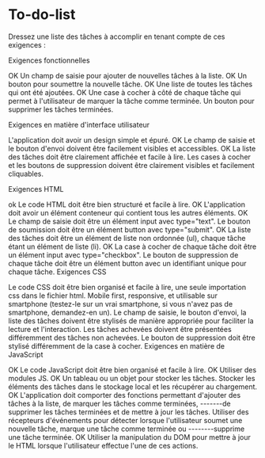 # To-do-list
Dressez une liste des tâches à accomplir en tenant compte de ces exigences :

Exigences fonctionnelles

OK      Un champ de saisie pour ajouter de nouvelles tâches à la liste.
OK      Un bouton pour soumettre la nouvelle tâche.
OK      Une liste de toutes les tâches qui ont été ajoutées.
OK      Une case à cocher à côté de chaque tâche qui permet à l'utilisateur de marquer la tâche comme terminée.
Un bouton pour supprimer les tâches terminées.

Exigences en matière d'interface utilisateur

L'application doit avoir un design simple et épuré.
OK      Le champ de saisie et le bouton d'envoi doivent être facilement visibles et accessibles.
OK      La liste des tâches doit être clairement affichée et facile à lire.
Les cases à cocher et les boutons de suppression doivent être clairement visibles et facilement cliquables.

Exigences HTML

ok      Le code HTML doit être bien structuré et facile à lire.
OK      L'application doit avoir un élément conteneur qui contient tous les autres éléments.
OK      Le champ de saisie doit être un élément input avec type="text".
Le bouton de soumission doit être un élément button avec type="submit".
OK      La liste des tâches doit être un élément de liste non ordonnée (ul), chaque tâche étant un élément de liste (li).
OK      La case à cocher de chaque tâche doit être un élément input avec type="checkbox".
Le bouton de suppression de chaque tâche doit être un élément button avec un identifiant unique pour chaque tâche.
Exigences CSS

Le code CSS doit être bien organisé et facile à lire, une seule importation css dans le fichier html.
Mobile first, responsive, et utilisable sur smartphone (testez-le sur un vrai smartphone, si vous n'avez pas de smartphone, demandez-en un).
Le champ de saisie, le bouton d'envoi, la liste des tâches doivent être stylisés de manière appropriée pour faciliter la lecture et l'interaction.
Les tâches achevées doivent être présentées différemment des tâches non achevées.
Le bouton de suppression doit être stylisé différemment de la case à cocher.
Exigences en matière de JavaScript

OK      Le code JavaScript doit être bien organisé et facile à lire.
OK      Utiliser des modules JS.
OK      Un tableau ou un objet pour stocker les tâches.
Stocker les éléments des tâches dans le stockage local et les récupérer au chargement.
OK      L'application doit comporter des fonctions permettant d'ajouter des tâches à la liste, de marquer les tâches comme terminées, -------de supprimer les tâches terminées et de mettre à jour les tâches.
Utiliser des récepteurs d'événements pour détecter lorsque l'utilisateur soumet une nouvelle tâche, marque une tâche comme terminée ou --------supprime une tâche terminée.
OK      Utiliser la manipulation du DOM pour mettre à jour le HTML lorsque l'utilisateur effectue l'une de ces actions.